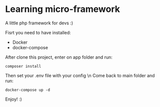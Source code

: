 # Learning micro-framework
A little php framework for devs :)

Fisrt you need to have installed:
  - Docker
  - docker-compose
  
After clone this project, enter on app folder and run:
```
composer install
```
Then set your .env file with your config \n
Come back to main folder and run:
```
docker-compose up -d
```
Enjoy! :)
